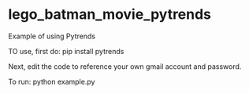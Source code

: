 # lego_batman_movie_pytrends
Example of using Pytrends

TO use, first do:
pip install pytrends


Next, edit the code to reference your own gmail account and password.

To run: 
python example.py
